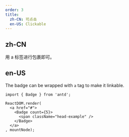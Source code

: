 ```yaml
---
order: 3
title:
  zh-CN: 可点击
  en-US: Clickable
---
```


## zh-CN

用 a 标签进行包裹即可。

## en-US

The badge can be wrapped with `a` tag to make it linkable.

````__react
import { Badge } from 'antd';

ReactDOM.render(
  <a href="#">
    <Badge count={5}>
      <span className="head-example" />
    </Badge>
  </a>
, mountNode);
````
